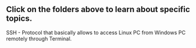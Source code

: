 ## Click on the folders above to learn about specific topics.<br>
SSH - Protocol that basically allows to access Linux PC from Windows PC remotely through Terminal. 
